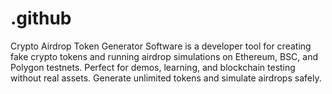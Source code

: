 # .github
Crypto Airdrop Token Generator Software is a developer tool for creating fake crypto tokens and running airdrop simulations on Ethereum, BSC, and Polygon testnets. Perfect for demos, learning, and blockchain testing without real assets. Generate unlimited tokens and simulate airdrops safely.
